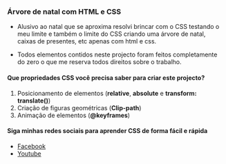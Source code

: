 ### Árvore de natal com **HTML** e **CSS**

* Alusivo ao natal que se aproxima resolvi brincar com o CSS testando o meu limite e também o limite do CSS criando uma árvore de natal, caixas de presentes, etc apenas com html e css.

* Todos elementos contidos neste projecto foram feitos completamente do zero o que me reserva todos direitos sobre o trabalho.

#### Que propriedades CSS você precisa saber para criar este projecto?

1. Posicionamento de elementos (**relative**, **absolute** e **transform: translate()**)
1. Criação de figuras geométricas (**Clip-path**)
1. Animação de elementos (**@keyframes**)


#### Siga minhas redes sociais para aprender CSS de forma fácil e rápida
* [Facebook](https://web.facebook.com/Css-descomplicado-115894403579143 "Página CssDescomplicado")
* [Youtube](https://www.youtube.com/channel/UCT7ziRh_Mhc1cFsN_-rdn4w "Canal CssDescomplicado")

